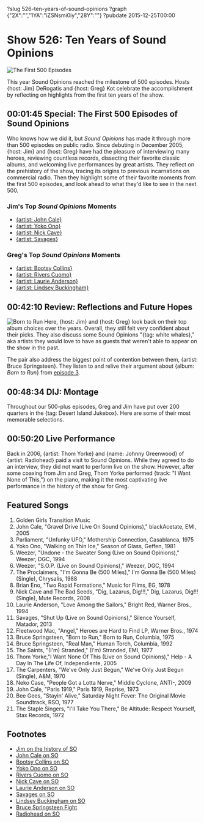 ?slug 526-ten-years-of-sound-opinions
?graph {"2X":"","1YA":"iZSNsmi0iy","28Y":""}
?pubdate 2015-12-25T00:00

# Show 526: Ten Years of Sound Opinions

![The First 500 Episodes](https://static.soundopinions.org/images/2015/first500_web.jpg)

This year Sound Opinions reached the milestone of 500 episodes. Hosts {host: Jim} DeRogatis and {host: Greg} Kot celebrate the accomplishment by reflecting on highlights from the first ten years of the show.

## 00:01:45 Special: The First 500 Episodes of Sound Opinions

Who knows how we did it, but *Sound Opinions* has made it through more than 500 episodes on public radio. Since debuting in December 2005, {host: Jim} and {host: Greg} have had the pleasure of interviewing many heroes, reviewing countless records, dissecting their favorite classic albums, and welcoming live performances by great artists. They reflect on the prehistory of the show, tracing its origins to previous incarnations on commercial radio. Then they highlight some of their favorite moments from the first 500 episodes, and look ahead to what they'd like to see in the next 500.

### Jim's Top *Sound Opinions* Moments
- [{artist: John Cale}](/show/1/)
- [{artist: Yoko Ono}](/show/86/)
- [{artist: Nick Cave}](/show/153/)
- [{artist: Savages}](/show/409/)

### Greg's Top *Sound Opinions* Moments
- [{artist: Bootsy Collins}](/show/303/#bootsycollins)
- [{artist: Rivers Cuomo}](/show/221/)
- [{artist: Laurie Anderson}](/show/127/)
- [{artist: Lindsey Buckingham}](/show/402/)

## 00:42:10 Review: Reflections and Future Hopes

![Born to Run](https://static.soundopinions.org/assets/526/1YA0.jpg)
Here, {host: Jim} and {host: Greg} look back on their top album choices over the years. Overall, they still felt very confident about their picks. They also discuss some Sound Opinions "{tag: white whales}," aka artists they would love to have as guests that weren't able to appear on the show in the past. 

The pair also address the biggest point of contention between them, {artist: Bruce Springsteen}. They listen to and relive their argument about {album: *Born to Run*} from [episode 3](/show/3/#brucespringsteen).


## 00:48:34 DIJ: Montage
Throughout our 500-plus episodes, Greg and Jim have put over 200 quarters in the {tag: Desert Island Jukebox}. Here are some of their most memorable selections.

## 00:50:20 Live Performance
Back in 2006, {artist: Thom Yorke} and {name: Johnny Greenwood} of {artist: Radiohead} paid a visit to Sound Opinions. While they agreed to do an interview, they did not want to perform live on the show. However, after some coaxing from Jim and Greg, Thom Yorke performed {track: "I Want None of This,"} on the piano, making it the most captivating live performance in the history of the show for Greg.

## Featured Songs
1. Golden Girls Transition Music 
1. John Cale, "Gravel Drive (Live On Sound Opinions)," blackAcetate, EMI, 2005 
4. Parliament, "Unfunky UFO," Mothership Connection, Casablanca, 1975 
5. Yoko Ono, "Walking on Thin Ice," Season of Glass, Geffen, 1981 
1. Weezer, "Undone - the Sweater Song (Live on Sound Opinions)," Weezer, DGC, 1994 
1. Weezer, "S.O.P. (Live on Sound Opinions)," Weezer, DGC, 1994 
1. The Proclaimers, "I'm Gonna Be (500 Miles)," I'm Gonna Be (500 Miles) (Single), Chrysalis, 1988 
1. Brian Eno, "Two Rapid Formations," Music for Films, EG, 1978 
1. Nick Cave and The Bad Seeds, "Dig, Lazarus, Dig!!!," Dig, Lazarus, Dig!!! (Single), Mute Records, 2008 
1. Laurie Anderson, "Love Among the Sailors," Bright Red, Warner Bros., 1994 
1. Savages, "Shut Up (Live on Sound Opinions)," Silence Yourself, Matador, 2013 
1. Fleetwood Mac, "Angel," Heroes are Hard to Find LP, Warner Bros., 1974 
1. Bruce Springsteen, "Born to Run," Born to Run, Columbia, 1975 
1. Bruce Springsteen, "Real Man," Human Torch, Columbia, 1992 
1. The Saints, "(I'm) Stranded," (I'm) Stranded, EMI, 1977 
1. Thom Yorke,"I Want None Of This (Live on Sound Opinions)," Help - A Day In The Life Of, Independiente, 2005 
1. The Carpenters, "We've Only Just Begun," We've Only Just Begun (Single), A&M, 1970
1. Neko Case, "People Got a Lotta Nerve," Middle Cyclone, ANTI-, 2009 
1. John Cale, "Paris 1919," Paris 1919, Reprise, 1973 
1. Bee Gees, "Stayin' Alive," Saturday Night Fever: The Original Movie Soundtrack, RSO, 1977
1. The Staple Singers, "I'll Take You There," Be Altitude: Respect Yourself, Stax Records, 1972 


## Footnotes
- [Jim on the history of SO](http://www.wbez.org/blogs/jim-derogatis/2015-06/relatively-concise-history-sound-opinions-112228)
- [John Cale on SO](/show/1/#johncale)
- [Bootsy Collins on SO](/show/303/#bootsycollins)
- [Yoko Ono on SO](/show/86/)
- [Rivers Cuomo on SO](/show/221/)
- [Nick Cave on SO](/show/153/)
- [Laurie Anderson on SO](/show/127/)
- [Savages on SO](/show/409/)
- [Lindsey Buckingham on SO](/show/402/)
- [Bruce Springsteen Fight](/show/3/#brucespringsteen)
- [Radiohead on SO](/show/30/)
